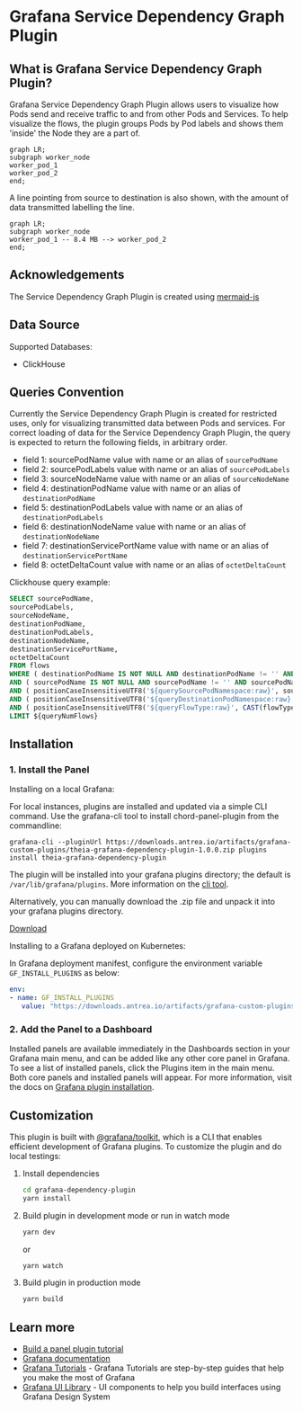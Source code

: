 # Grafana Service Dependency Graph Plugin

## What is Grafana Service Dependency Graph Plugin?

Grafana Service Dependency Graph Plugin allows users to visualize how Pods send
and receive traffic to and from other Pods and Services. To help visualize the
flows, the plugin groups Pods by Pod labels and shows them 'inside' the Node
they are a part of.

```mermaid
graph LR;
subgraph worker_node
worker_pod_1
worker_pod_2
end;
```
A line pointing from source to destination is also shown, with the amount of
data transmitted labelling the line.
```mermaid
graph LR;
subgraph worker_node
worker_pod_1 -- 8.4 MB --> worker_pod_2
end;
```
## Acknowledgements

The Service Dependency Graph Plugin is created using [mermaid-js](https://mermaid-js.github.io/mermaid/#/)

## Data Source

Supported Databases:

- ClickHouse

## Queries Convention

Currently the Service Dependency Graph Plugin is created for restricted uses,
only for visualizing transmitted data between Pods and services. For correct
loading of data for the Service Dependency Graph Plugin, the query is expected
to return the following fields, in arbitrary order.

- field 1: sourcePodName value with name or an alias of `sourcePodName`
- field 2: sourcePodLabels value with name or an alias of `sourcePodLabels`
- field 3: sourceNodeName value with name or an alias of `sourceNodeName`
- field 4: destinationPodName value with name or an alias of `destinationPodName`
- field 5: destinationPodLabels value with name or an alias of `destinationPodLabels`
- field 6: destinationNodeName value with name or an alias of `destinationNodeName`
- field 7: destinationServicePortName value with name or an alias of `destinationServicePortName`
- field 8: octetDeltaCount value with name or an alias of `octetDeltaCount`

Clickhouse query example:
```sql
SELECT sourcePodName,
sourcePodLabels,
sourceNodeName,
destinationPodName,
destinationPodLabels,
destinationNodeName,
destinationServicePortName,
octetDeltaCount
FROM flows
WHERE ( destinationPodName IS NOT NULL AND destinationPodName != '' AND destinationPodName != 'undefined' )
AND ( sourcePodName IS NOT NULL AND sourcePodName != '' AND sourcePodName != 'undefined' )
AND ( positionCaseInsensitiveUTF8('${querySourcePodNamespace:raw}', sourcePodNamespace) > 0 )
AND ( positionCaseInsensitiveUTF8('${queryDestinationPodNamespace:raw}', destinationPodNamespace) > 0 )
AND ( positionCaseInsensitiveUTF8('${queryFlowType:raw}', CAST(flowType AS varchar)) > 0 )
LIMIT ${queryNumFlows}
```

## Installation

### 1. Install the Panel

Installing on a local Grafana:

For local instances, plugins are installed and updated via a simple CLI command.
Use the grafana-cli tool to install chord-panel-plugin from the commandline:

```shell
grafana-cli --pluginUrl https://downloads.antrea.io/artifacts/grafana-custom-plugins/theia-grafana-dependency-plugin-1.0.0.zip plugins install theia-grafana-dependency-plugin
```

The plugin will be installed into your grafana plugins directory; the default is
`/var/lib/grafana/plugins`. More information on the [cli tool](https://grafana.com/docs/grafana/latest/administration/cli/#plugins-commands).

Alternatively, you can manually download the .zip file and unpack it into your grafana
plugins directory.

[Download](https://downloads.antrea.io/artifacts/grafana-custom-plugins/theia-grafana-dependency-plugin-1.0.0.zip)

Installing to a Grafana deployed on Kubernetes:

In Grafana deployment manifest, configure the environment variable `GF_INSTALL_PLUGINS`
as below:

```yaml
env:
- name: GF_INSTALL_PLUGINS
   value: "https://downloads.antrea.io/artifacts/grafana-custom-plugins/theia-grafana-dependency-plugin-1.0.0.zip;theia-grafana-dependency-plugin"
```

### 2. Add the Panel to a Dashboard

Installed panels are available immediately in the Dashboards section in your Grafana
main menu, and can be added like any other core panel in Grafana. To see a list of
installed panels, click the Plugins item in the main menu. Both core panels and
installed panels will appear. For more information, visit the docs on [Grafana plugin installation](https://grafana.com/docs/grafana/latest/plugins/installation/).

## Customization

This plugin is built with [@grafana/toolkit](https://www.npmjs.com/package/@grafana/toolkit),
which is a CLI that enables efficient development of Grafana plugins. To customize
the plugin and do local testings:

1. Install dependencies

   ```bash
   cd grafana-dependency-plugin
   yarn install
   ```

2. Build plugin in development mode or run in watch mode

   ```bash
   yarn dev
   ```

   or

   ```bash
   yarn watch
   ```

3. Build plugin in production mode

   ```bash
   yarn build
   ```

## Learn more

- [Build a panel plugin tutorial](https://grafana.com/tutorials/build-a-panel-plugin)
- [Grafana documentation](https://grafana.com/docs/)
- [Grafana Tutorials](https://grafana.com/tutorials/) - Grafana Tutorials are step-by-step
guides that help you make the most of Grafana
- [Grafana UI Library](https://developers.grafana.com/ui) - UI components to help you build interfaces using Grafana Design System
